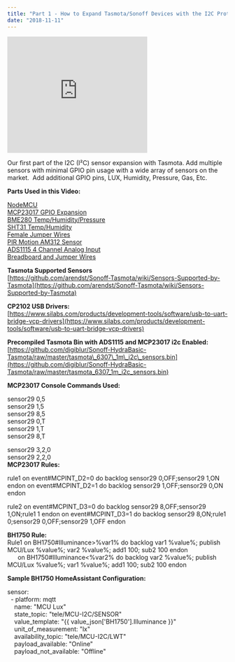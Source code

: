 ```yaml
---
title: "Part 1 - How to Expand Tasmota/Sonoff Devices with the I2C Protocol - I²C"
date: "2018-11-11"
---
```


<iframe allowfullscreen data-thumbnail-src="https://i.ytimg.com/vi/VixBNNKykIg/0.jpg" frameborder="0" height="266" src="https://www.youtube.com/embed/VixBNNKykIg?feature=player_embedded" width="320"></iframe>

  
  
Our first part of the I2C (I²C) sensor expansion with Tasmota. Add multiple sensors with minimal GPIO pin usage with a wide array of sensors on the market.  Add additional GPIO pins, LUX, Humidity, Pressure, Gas, Etc.  
  
**Parts Used in this Video:**  
  
[NodeMCU](https://amzn.to/2DcOkVW)  
[MCP23017 GPIO Expansion](https://amzn.to/2PPSN7v)  
[BME280 Temp/Humidity/Pressure](https://amzn.to/2DwD6wl)  
[SHT31 Temp/Humidity](https://amzn.to/2qEDiRK)  
[Female Jumper Wires](https://amzn.to/2DcCiMX)  
[PIR Motion AM312 Sensor](https://amzn.to/2DhrkpA)  
[ADS1115 4 Channel Analog Input](https://amzn.to/2qD9Xae)  
[Breadboard and Jumper Wires](https://amzn.to/2FfpsiO)  
  
**Tasmota Supported Sensors**  
[https://github.com/arendst/Sonoff-Tasmota/wiki/Sensors-Supported-by-Tasmota](https://github.com/arendst/Sonoff-Tasmota/wiki/Sensors-Supported-by-Tasmota)  
  
**CP2102 USB Drivers:**  
[https://www.silabs.com/products/development-tools/software/usb-to-uart-bridge-vcp-drivers](https://www.silabs.com/products/development-tools/software/usb-to-uart-bridge-vcp-drivers)  
  
**Precompiled Tasmota Bin with ADS1115 and MCP23017 i2c Enabled:**  
[https://github.com/digiblur/Sonoff-HydraBasic-Tasmota/raw/master/tasmota\_6307\_1m\_i2c\_sensors.bin](https://github.com/digiblur/Sonoff-HydraBasic-Tasmota/raw/master/tasmota_6307_1m_i2c_sensors.bin)  
  
**MCP23017 Console Commands Used:**  
  
sensor29 0,5  
sensor29 1,5  
sensor29 8,5  
sensor29 0,T  
sensor29 1,T  
sensor29 8,T  
  
sensor29 3,2,0  
sensor29 2,2,0  
**MCP23017 Rules:**  
  
rule1 on event#MCPINT\_D2=0 do backlog sensor29 0,OFF;sensor29 1,ON endon on event#MCPINT\_D2=1 do backlog sensor29 1,OFF;sensor29 0,ON endon  
  
rule2 on event#MCPINT\_D3=0 do backlog sensor29 8,OFF;sensor29 1,ON;rule1 1 endon on event#MCPINT\_D3=1 do backlog sensor29 8,ON;rule1 0;sensor29 0,OFF;sensor29 1,OFF endon  
  
  
**BH1750 Rule:**  
Rule1 on BH1750#Illuminance>%var1% do backlog var1 %value%; publish MCU/Lux %value%; var2 %value%; add1 100; sub2 100 endon  
      on BH1750#Illuminance<%var2% do backlog var2 %value%; publish MCU/Lux %value%; var1 %value%; add1 100; sub2 100 endon  
  
**Sample BH1750 HomeAssistant Configuration:**  
  
sensor:  
  - platform: mqtt  
    name: "MCU Lux"  
    state\_topic: "tele/MCU-I2C/SENSOR"  
    value\_template: "{{ value\_json\['BH1750'\].Illuminance }}"  
    unit\_of\_measurement: "lx"  
    availability\_topic: "tele/MCU-I2C/LWT"  
    payload\_available: "Online"  
    payload\_not\_available: "Offline"
